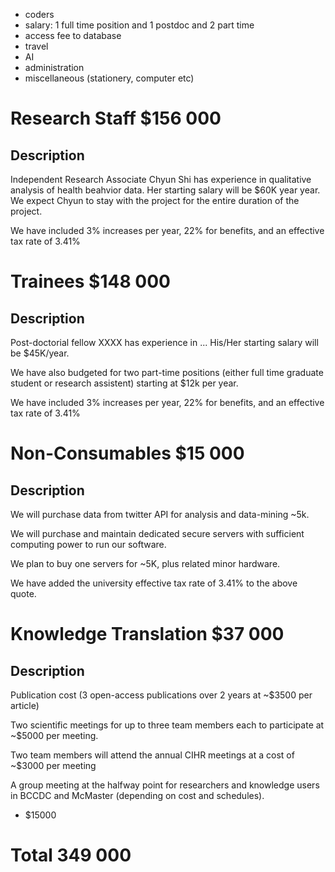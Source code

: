 - coders
- salary:  1 full time position and 1 postdoc and 2 part time
- access fee to database
- travel 
- AI 
- administration
- miscellaneous (stationery, computer etc)

# Research Staff $156 000

## Description 

Independent Research Associate Chyun Shi has experience in qualitative analysis of health beahvior data. 
Her starting salary will be $60K year year.
We expect Chyun to stay with the project for the entire duration of the project.

We have included 3% increases per year, 22% for benefits, and an effective tax rate of 3.41%

# Trainees $148 000

## Description

Post-doctorial fellow XXXX has experience in ... 
His/Her starting salary will be $45K/year. 

We have also budgeted for two part-time positions (either full time graduate student or research assistent) starting at $12k per year. 

We have included 3% increases per year, 22% for benefits, and an effective tax rate of 3.41%

# Non-Consumables $15 000 

## Description

We will purchase data from twitter API for analysis and data-mining ~5k.

We will purchase and maintain dedicated secure servers with sufficient computing power to run our software.

We plan to buy one servers for ~5K, plus related minor hardware.

We have added the university effective tax rate of 3.41% to the above quote.

# Knowledge Translation $37 000

## Description

Publication cost (3 open-access publications over 2 years at ~$3500 per article)

Two scientific meetings for up to three team members each to participate at ~$5000 per meeting.

Two team members will attend the annual CIHR meetings at a cost of ~$3000 per meeting

A group meeting at the halfway point for researchers and knowledge users in BCCDC and McMaster (depending on cost and schedules).
* $15000

# Total 349 000
